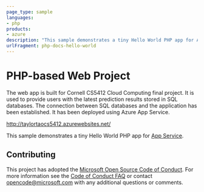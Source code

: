 ```yaml
---
page_type: sample
languages:
- php
products:
- azure
description: "This sample demonstrates a tiny Hello World PHP app for App Service."
urlFragment: php-docs-hello-world
---
```



# PHP-based Web Project

The web app is built for Cornell CS5412 Cloud Computing final project. It is used to provide users with the latest prediction results stored in SQL databases. The connection between SQL databases and the application has been established. It has been deployed using Azure App Service.

http://taylortaocs5412.azurewebsites.net/

This sample demonstrates a tiny Hello World PHP app for [App Service](https://docs.microsoft.com/azure/app-service).

## Contributing

This project has adopted the [Microsoft Open Source Code of Conduct](https://opensource.microsoft.com/codeofconduct/). For more information see the [Code of Conduct FAQ](https://opensource.microsoft.com/codeofconduct/faq/) or contact [opencode@microsoft.com](mailto:opencode@microsoft.com) with any additional questions or comments.
